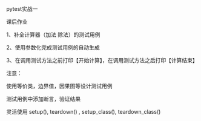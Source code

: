 pytest实战一

课后作业

1、补全计算器（加法 除法）的测试用例

2、使用参数化完成测试用例的自动生成

3、在调用测试方法之前打印【开始计算】，在调用测试方法之后打印【计算结束】

注意：

使用等价类，边界值，因果图等设计测试用例

测试用例中添加断言，验证结果

灵活使用 setup(), teardown() , setup_class(), teardown_class()